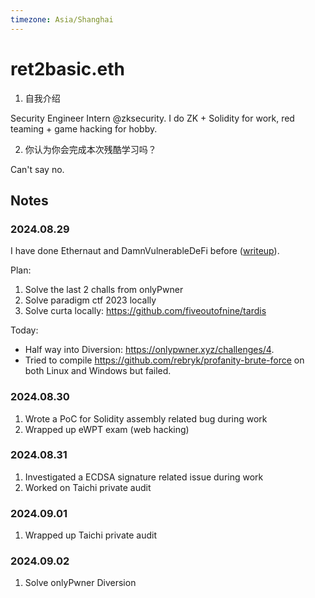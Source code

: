 ```yaml
---
timezone: Asia/Shanghai
---
```




# ret2basic.eth

1. 自我介绍

Security Engineer Intern @zksecurity. I do ZK + Solidity for work, red teaming + game hacking for hobby.

2. 你认为你会完成本次残酷学习吗？

Can't say no.

## Notes

<!-- Content_START -->

### 2024.08.29

I have done Ethernaut and DamnVulnerableDeFi before ([writeup](https://ret2basic.gitbook.io/ctfwriteup)).

Plan:

1. Solve the last 2 challs from onlyPwner
2. Solve paradigm ctf 2023 locally
3. Solve curta locally: https://github.com/fiveoutofnine/tardis

Today:
- Half way into Diversion: https://onlypwner.xyz/challenges/4.
- Tried to compile https://github.com/rebryk/profanity-brute-force on both Linux and Windows but failed.

### 2024.08.30

1. Wrote a PoC for Solidity assembly related bug during work
2. Wrapped up eWPT exam (web hacking)

### 2024.08.31

1. Investigated a ECDSA signature related issue during work
2. Worked on Taichi private audit

### 2024.09.01

1. Wrapped up Taichi private audit

### 2024.09.02

1. Solve onlyPwner Diversion

<!-- Content_END -->
